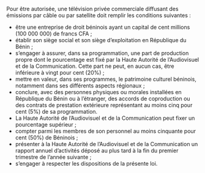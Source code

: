 Pour être autorisée, une télévision privée commerciale diffusant des émissions par câble ou par satellite doit remplir les conditions suivantes :
- être une entreprise de droit béninois ayant un capital de cent millions (100 000 000) de francs CFA ;
- établir son siège social et son siège d’exploitation en République du Bénin ;
- s’engager à assurer, dans sa programmation, une part de production propre dont le pourcentage est fixé par la Haute Autorité de l’Audiovisuel et de la Communication. Cette part ne peut, en aucun cas, être inférieure à vingt pour cent (20%) ;
- mettre en valeur, dans ses programmes, le patrimoine culturel béninois, notamment dans ses différents aspects régionaux ;
- conclure, avec des personnes physiques ou morales installées en République du Bénin ou à l’étranger, des accords de coproduction ou des contrats de prestation extérieure représentant au moins cinq pour cent (5%) de sa programmation.
- La Haute Autorité de l’Audiovisuel et de la Communication peut fixer un pourcentage supérieur ;
- compter parmi les membres de son personnel au moins cinquante pour cent (50%) de Béninois ;
- présenter à la Haute Autorité de l’Audiovisuel et de la Communication un rapport annuel d’activités déposé au plus tard à la fin du premier trimestre de l’année suivante ;
- s’engager à respecter les dispositions de la présente loi.